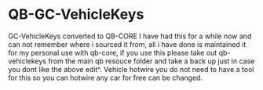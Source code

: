 # QB-GC-VehicleKeys
GC-VehicleKeys converted to QB-CORE
I have had this for a while now and can not remember where i sourced it from, all i have done is maintained it for my personal use with qb-core,
if you use this please take out qb-vehiclekeys from the main qb resouce folder and take a back up just in case you dont like the above edit^.
Vehicle hotwire you do not need to have a tool for this so you can hotwire any car for free can be changed.
